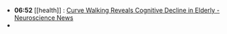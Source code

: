 - **06:52** [[health]] : [Curve Walking Reveals Cognitive Decline in Elderly - Neuroscience News](https://neurosciencenews.com/curve-walking-mci-aging-25743/ "Curve Walking Reveals Cognitive Decline in Elderly - Neuroscience News")
-